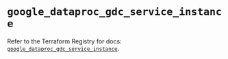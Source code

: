 # `google_dataproc_gdc_service_instance`

Refer to the Terraform Registry for docs: [`google_dataproc_gdc_service_instance`](https://registry.terraform.io/providers/hashicorp/google/6.43.0/docs/resources/dataproc_gdc_service_instance).
